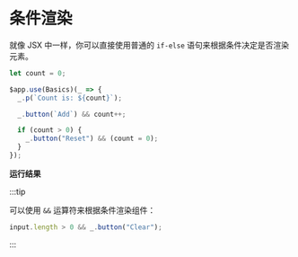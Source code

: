 <script setup>
import ConditionalRenderingVue from "snippets/conditional-rendering.vue";
</script>

# 条件渲染

就像 JSX 中一样，你可以直接使用普通的 `if-else` 语句来根据条件决定是否渲染元素。

```ts
let count = 0;

$app.use(Basics)(_ => {
  _.p(`Count is: ${count}`);

  _.button(`Add`) && count++;

  if (count > 0) {
    _.button("Reset") && (count = 0);
  }
});
```

**运行结果**

<ConditionalRenderingVue />

:::tip

可以使用 `&&` 运算符来根据条件渲染组件：

```ts
input.length > 0 && _.button("Clear");
```

:::
